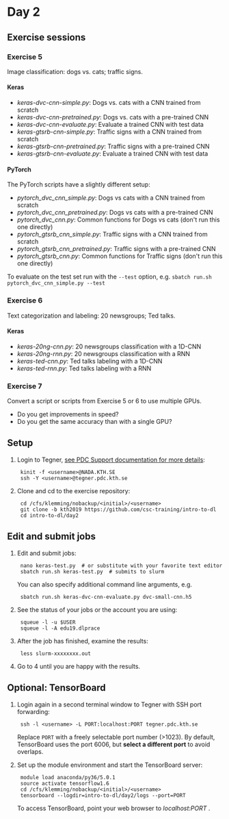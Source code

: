 # Day 2

## Exercise sessions

### Exercise 5

Image classification: dogs vs. cats; traffic signs.

#### Keras

* *keras-dvc-cnn-simple.py*: Dogs vs. cats with a CNN trained from scratch
* *keras-dvc-cnn-pretrained.py*: Dogs vs. cats with a pre-trained CNN
* *keras-dvc-cnn-evaluate.py*: Evaluate a trained CNN with test data
* *keras-gtsrb-cnn-simple.py*: Traffic signs with a CNN trained from scratch
* *keras-gtsrb-cnn-pretrained.py*: Traffic signs with a pre-trained CNN
* *keras-gtsrb-cnn-evaluate.py*: Evaluate a trained CNN with test data

#### PyTorch

The PyTorch scripts have a slightly different setup:

* *pytorch_dvc_cnn_simple.py*: Dogs vs cats with a CNN trained from scratch
* *pytorch_dvc_cnn_pretrained.py*: Dogs vs cats with a pre-trained CNN
* *pytorch_dvc_cnn.py*: Common functions for Dogs vs cats (don't run this one directly)
* *pytorch_gtsrb_cnn_simple.py*: Traffic signs with a CNN trained from scratch
* *pytorch_gtsrb_cnn_pretrained.py*: Traffic signs with a pre-trained CNN
* *pytorch_gtsrb_cnn.py*:  Common functions for Traffic signs (don't run this one directly)

To evaluate on the test set run with the `--test` option, e.g. `sbatch run.sh pytorch_dvc_cnn_simple.py --test` 

### Exercise 6

Text categorization and labeling: 20 newsgroups; Ted talks.

#### Keras

* *keras-20ng-cnn.py*: 20 newsgroups classification with a 1D-CNN
* *keras-20ng-rnn.py*: 20 newsgroups classification with a RNN
* *keras-ted-cnn.py*: Ted talks labeling with a 1D-CNN
* *keras-ted-rnn.py*: Ted talks labeling with a RNN


### Exercise 7

Convert a script or scripts from Exercise 5 or 6 to use multiple GPUs.

* Do you get improvements in speed?
* Do you get the same accuracy than with a single GPU?


## Setup

1. Login to Tegner, [see PDC Support documentation for more details](https://www.pdc.kth.se/support/documents/login/login.html):

        kinit -f <username>@NADA.KTH.SE
        ssh -Y <username>@tegner.pdc.kth.se
        
2. Clone and cd to the exercise repository:

        cd /cfs/klemming/nobackup/<initial>/<username>
        git clone -b kth2019 https://github.com/csc-training/intro-to-dl
        cd intro-to-dl/day2

## Edit and submit jobs

1. Edit and submit jobs:

        nano keras-test.py  # or substitute with your favorite text editor
        sbatch run.sh keras-test.py  # submits to slurm

   You can also specify additional command line arguments, e.g.

        sbatch run.sh keras-dvc-cnn-evaluate.py dvc-small-cnn.h5      

2. See the status of your jobs or the account you are using:

        squeue -l -u $USER
        squeue -l -A edu19.dlprace

3. After the job has finished, examine the results:

        less slurm-xxxxxxxx.out

7. Go to 4 until you are happy with the results.

## Optional: TensorBoard

1. Login again in a second terminal window to Tegner with SSH port forwarding:

        ssh -l <username> -L PORT:localhost:PORT tegner.pdc.kth.se
        
   Replace `PORT` with a freely selectable port number (>1023). By default, TensorBoard uses the port 6006, but **select a different port** to avoid overlaps. 

2. Set up the module environment and start the TensorBoard server:

        module load anaconda/py36/5.0.1
        source activate tensorflow1.6
        cd /cfs/klemming/nobackup/<initial>/<username>
        tensorboard --logdir=intro-to-dl/day2/logs --port=PORT

    To access TensorBoard, point your web browser to *localhost:PORT* .
